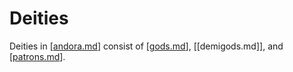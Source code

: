 # Deities

Deities in [[andora.md]] consist of [[gods.md]], [[demigods.md]], and [[patrons.md]].

[//begin]: # "Autogenerated link references for markdown compatibility"
[andora.md]: andora "Andora"
[gods.md]: gods "Gods"
[patrons.md]: patrons "Patrons"
[//end]: # "Autogenerated link references"